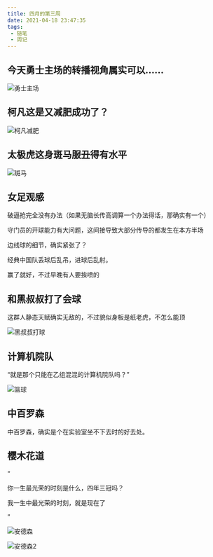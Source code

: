```yaml
---
title: 四月的第三周
date: 2021-04-18 23:47:35
tags:
 - 随笔
 - 周记
---
```

## 今天勇士主场的转播视角属实可以……

![勇士主场](https://cdn.jsdelivr.net/gh/yeyuezhishui/image-22blog@main/勇士主场.2lnmceun0v40.webp)

## 柯凡这是又减肥成功了？

![柯凡减肥](https://cdn.jsdelivr.net/gh/yeyuezhishui/image-22blog@main/柯凡减肥.4w3wzuzoh940.webp)

## 太极虎这身斑马服丑得有水平

![斑马](https://cdn.jsdelivr.net/gh/yeyuezhishui/image-22blog@main/斑马.19pg4wo1381s.webp)

## 女足观感

破逼抢完全没有办法（如果无脑长传高调算一个办法得话，那确实有一个）

守门员的开球能力有大问题，这间接导致大部分传导的都发生在本方半场

边线球的细节，确实紧张了？

经典中国队丢球后乱吊，进球后乱射。

赢了就好，不过早晚有人要挨喷的

## 和黑叔叔打了会球

这群人静态天赋确实无敌的，不过貌似身板是纸老虎，不怎么能顶

![黑叔叔打球](https://cdn.jsdelivr.net/gh/yeyuezhishui/image-22blog@main/黑叔叔打球.5px9tdndoos0.webp)

## 计算机院队

“就是那个只能在乙组混混的计算机院队吗？”

![篮球](https://cdn.jsdelivr.net/gh/yeyuezhishui/image-22blog@main/篮球.278bkpbtgyo0.webp)

## 中百罗森

中百罗森，确实是个在实验室坐不下去时的好去处。


## 樱木花道
“

你一生最光荣的时刻是什么，四年三冠吗？

我一生中最光荣的时刻，就是现在了

”

![安德森](https://cdn.jsdelivr.net/gh/yeyuezhishui/image-22blog@main/安德森.54chn7yx4hw0.webp)

![安德森2](https://cdn.jsdelivr.net/gh/yeyuezhishui/image-22blog@main/安德森2.1owbf8fks8zk.webp)
